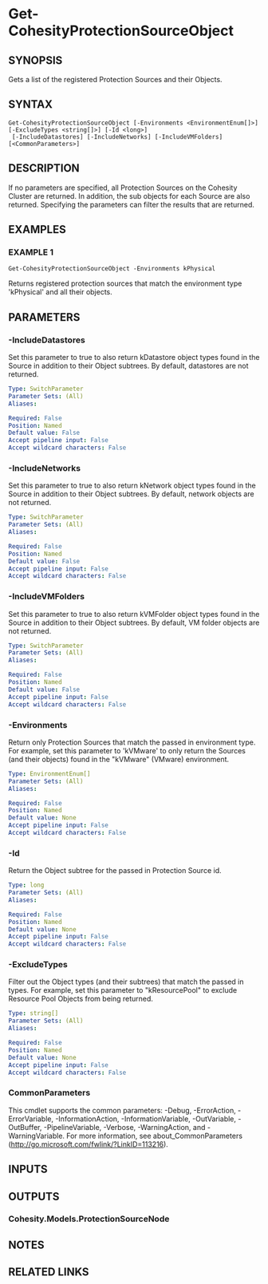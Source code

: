 # Get-CohesityProtectionSourceObject

## SYNOPSIS
Gets a list of the registered Protection Sources and their Objects.

## SYNTAX

```
Get-CohesityProtectionSourceObject [-Environments <EnvironmentEnum[]>] [-ExcludeTypes <string[]>] [-Id <long>]
 [-IncludeDatastores] [-IncludeNetworks] [-IncludeVMFolders] [<CommonParameters>]
```

## DESCRIPTION
If no parameters are specified, all Protection Sources on the Cohesity Cluster are returned.
In addition, the sub objects for each Source are also returned.
Specifying the parameters can filter the results that are returned.

## EXAMPLES

### EXAMPLE 1
```
Get-CohesityProtectionSourceObject -Environments kPhysical
```

Returns registered protection sources that match the environment type 'kPhysical' and all their objects.

## PARAMETERS

### -IncludeDatastores
Set this parameter to true to also return kDatastore object types found in the Source in addition to their Object subtrees.
By default, datastores are not returned.

```yaml
Type: SwitchParameter
Parameter Sets: (All)
Aliases:

Required: False
Position: Named
Default value: False
Accept pipeline input: False
Accept wildcard characters: False
```

### -IncludeNetworks
Set this parameter to true to also return kNetwork object types found in the Source in addition to their Object subtrees.
By default, network objects are not returned.

```yaml
Type: SwitchParameter
Parameter Sets: (All)
Aliases:

Required: False
Position: Named
Default value: False
Accept pipeline input: False
Accept wildcard characters: False
```

### -IncludeVMFolders
Set this parameter to true to also return kVMFolder object types found in the Source in addition to their Object subtrees.
By default, VM folder objects are not returned.

```yaml
Type: SwitchParameter
Parameter Sets: (All)
Aliases:

Required: False
Position: Named
Default value: False
Accept pipeline input: False
Accept wildcard characters: False
```

### -Environments
Return only Protection Sources that match the passed in environment type.
For example, set this parameter to 'kVMware' to only return the Sources (and their objects) found in the "kVMware" (VMware) environment.

```yaml
Type: EnvironmentEnum[]
Parameter Sets: (All)
Aliases:

Required: False
Position: Named
Default value: None
Accept pipeline input: False
Accept wildcard characters: False
```

### -Id
Return the Object subtree for the passed in Protection Source id.

```yaml
Type: long
Parameter Sets: (All)
Aliases:

Required: False
Position: Named
Default value: None
Accept pipeline input: False
Accept wildcard characters: False
```

### -ExcludeTypes
Filter out the Object types (and their subtrees) that match the passed in types.
For example, set this parameter to "kResourcePool" to exclude Resource Pool Objects from being returned.

```yaml
Type: string[]
Parameter Sets: (All)
Aliases:

Required: False
Position: Named
Default value: None
Accept pipeline input: False
Accept wildcard characters: False
```

### CommonParameters
This cmdlet supports the common parameters: -Debug, -ErrorAction, -ErrorVariable, -InformationAction, -InformationVariable, -OutVariable, -OutBuffer, -PipelineVariable, -Verbose, -WarningAction, and -WarningVariable.
For more information, see about_CommonParameters (http://go.microsoft.com/fwlink/?LinkID=113216).

## INPUTS

## OUTPUTS

### Cohesity.Models.ProtectionSourceNode
## NOTES

## RELATED LINKS
